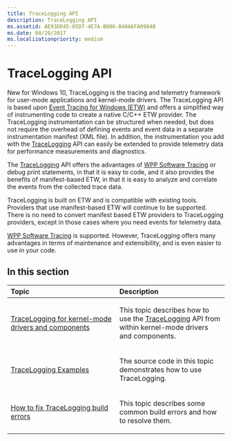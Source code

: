 ```yaml
---
title: TraceLogging API
description: TraceLogging API
ms.assetid: AE93DD45-05D7-4E7A-B086-B40A6FA0904B
ms.date: 04/20/2017
ms.localizationpriority: medium
---
```


# TraceLogging API


New for Windows 10, TraceLogging is the tracing and telemetry framework for user-mode applications and kernel-mode drivers. The TraceLogging API is based upon [Event Tracing for Windows (ETW)](event-tracing-for-windows--etw-.md) and offers a simplified way of instrumenting code to create a native C/C++ ETW provider. The TraceLogging instrumentation can be structured when needed, but does not require the overhead of defining events and event data in a separate instrumentation manifest (XML file). In addition, the instrumentation you add with the [TraceLogging](https://msdn.microsoft.com/library/windows/desktop/dn904636) API can easily be extended to provide telemetry data for performance measurements and diagnostics.

The [TraceLogging](https://msdn.microsoft.com/library/windows/desktop/dn904636) API offers the advantages of [WPP Software Tracing](wpp-software-tracing.md) or debug print statements, in that it is easy to code, and it also provides the benefits of manifest-based ETW, in that it is easy to analyze and correlate the events from the collected trace data.

TraceLogging is built on ETW and is compatible with existing tools. Providers that use manifest-based ETW will continue to be supported. There is no need to convert manifest based ETW providers to TraceLogging providers, except in those cases where you need events for telemetry data.

[WPP Software Tracing](wpp-software-tracing.md) is supported. However, TraceLogging offers many advantages in terms of maintenance and extensibility, and is even easier to use in your code.

## <span id="in_this_section"></span>In this section


<table>
<colgroup>
<col width="50%" />
<col width="50%" />
</colgroup>
<thead>
<tr class="header">
<th align="left">Topic</th>
<th align="left">Description</th>
</tr>
</thead>
<tbody>
<tr class="odd">
<td align="left"><p><a href="tracelogging-for-kernel-mode-drivers-and-components.md" data-raw-source="[TraceLogging for kernel-mode drivers and components](tracelogging-for-kernel-mode-drivers-and-components.md)">TraceLogging for kernel-mode drivers and components</a></p></td>
<td align="left"><p>This topic describes how to use the <a href="https://msdn.microsoft.com/library/windows/desktop/dn904636" data-raw-source="[TraceLogging](https://msdn.microsoft.com/library/windows/desktop/dn904636)">TraceLogging</a> API from within kernel-mode drivers and components.</p></td>
</tr>
<tr class="even">
<td align="left"><p><a href="tracelogging-examples.md" data-raw-source="[TraceLogging Examples](tracelogging-examples.md)">TraceLogging Examples</a></p></td>
<td align="left"><p>The source code in this topic demonstrates how to use TraceLogging.</p></td>
</tr>
<tr class="odd">
<td align="left"><p><a href="how-to-fix-tracelogging-build-errors.md" data-raw-source="[How to fix TraceLogging build errors](how-to-fix-tracelogging-build-errors.md)">How to fix TraceLogging build errors</a></p></td>
<td align="left"><p>This topic describes some common build errors and how to resolve them.</p></td>
</tr>
</tbody>
</table>

 

 

 





